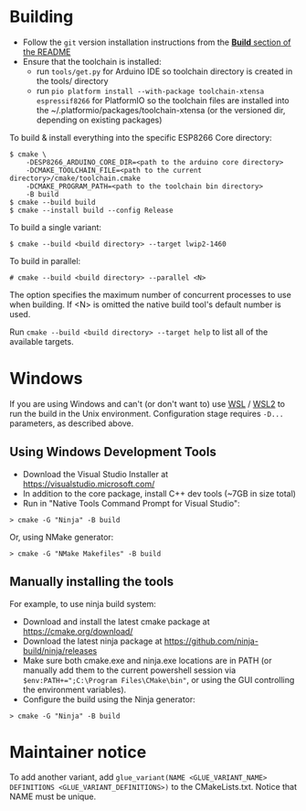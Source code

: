 # Building

- Follow the `git` version installation instructions from the [**Build** section of the README](README.md#Build)
- Ensure that the toolchain is installed:
  - run `tools/get.py` for Arduino IDE so toolchain directory is created in the tools/ directory
  - run `pio platform install --with-package toolchain-xtensa espressif8266` for PlatformIO so the toolchain files are installed into the ~/.platformio/packages/toolchain-xtensa (or the versioned dir, depending on existing packages)


To build & install everything into the specific ESP8266 Core directory:
```
$ cmake \
    -DESP8266_ARDUINO_CORE_DIR=<path to the arduino core directory>
    -DCMAKE_TOOLCHAIN_FILE=<path to the current directory>/cmake/toolchain.cmake
    -DCMAKE_PROGRAM_PATH=<path to the toolchain bin directory>
    -B build
$ cmake --build build
$ cmake --install build --config Release
```

To build a single variant:
```
$ cmake --build <build directory> --target lwip2-1460
```

To build in parallel:
```
# cmake --build <build directory> --parallel <N>
```
The option specifies the maximum number of concurrent processes to use when building. If \<N\> is omitted the native build tool's default number is used.

Run `cmake --build <build directory> --target help` to list all of the available targets.

# Windows

If you are using Windows and can't (or don't want to) use [WSL](https://docs.microsoft.com/en-us/windows/wsl/install-win10) / [WSL2](https://docs.microsoft.com/en-us/windows/wsl/wsl2-install) to run the build in the Unix environment. Configuration stage requires `-D...` parameters, as described above.

## Using Windows Development Tools

- Download the Visual Studio Installer at https://visualstudio.microsoft.com/
- In addition to the core package, install C++ dev tools (~7GB in size total)
- Run in "Native Tools Command Prompt for Visual Studio":
```
> cmake -G "Ninja" -B build
```
Or, using NMake generator:
```
> cmake -G "NMake Makefiles" -B build
```

## Manually installing the tools

For example, to use ninja build system:
- Download and install the latest cmake package at https://cmake.org/download/
- Download the latest ninja package at https://github.com/ninja-build/ninja/releases
- Make sure both cmake.exe and ninja.exe locations are in PATH (or manually add them to the current powershell session via `$env:PATH+=";C:\Program Files\CMake\bin"`, or using the GUI controlling the environment variables).
- Configure the build using the Ninja generator:
```
> cmake -G "Ninja" -B build
```

# Maintainer notice

To add another variant, add `glue_variant(NAME <GLUE_VARIANT_NAME> DEFINITIONS <GLUE_VARIANT_DEFINITIONS>)` to the CMakeLists.txt. Notice that NAME must be unique.
